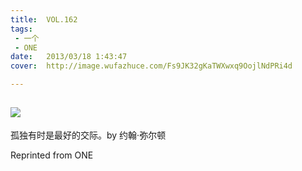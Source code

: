 ```yaml
---
title:	VOL.162
tags:
 - 一个
 - ONE
date:	2013/03/18 1:43:47
cover:	http://image.wufazhuce.com/Fs9JK32gKaTWXwxq9OojlNdPRi4d

---
```

![](http://image.wufazhuce.com/Fs9JK32gKaTWXwxq9OojlNdPRi4d)
---

孤独有时是最好的交际。by 约翰·弥尔顿
 
Reprinted from ONE
